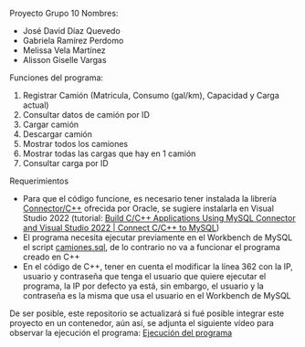 Proyecto Grupo 10
Nombres:
- José David Díaz Quevedo
- Gabriela Ramírez Perdomo
- Melissa Vela Martínez
- Alisson Giselle Vargas

Funciones del programa:
1. Registrar Camión (Matricula, Consumo (gal/km), Capacidad y Carga actual)
2. Consultar datos de camión por ID
3. Cargar camión
4. Descargar camión
5. Mostrar todos los camiones
6. Mostrar todas las cargas que hay en 1 camión
7. Consultar carga por ID

Requerimientos
- Para que el código funcione, es necesario tener instalada la librería [Connector/C++](https://dev.mysql.com/downloads/connector/cpp/) ofrecida por Oracle, se sugiere instalarla en Visual Studio 2022 (tutorial: [Build C/C++ Applications Using MySQL Connector and Visual Studio 2022 | Connect C/C++ to MySQL](https://youtu.be/a_W4zt5sR1M?si=FKyMExWbdLe1o_KK))
- El programa necesita ejecutar previamente en el Workbench de MySQL el script [camiones.sql](/camiones.sql), de lo contrario no va a funcionar el programa creado en C++
- En el código de C++, tener en cuenta el modificar la línea 362 con la IP, usuario y contraseña que tenga el usuario que quiere ejecutar el programa, la IP por defecto ya está, sin embargo, el usuario y la contraseña es la misma que usa el usuario en el Workbench de MySQL

De ser posible, este repositorio se actualizará si fué posible integrar este proyecto en un contenedor, aún así, se adjunta el siguiente vídeo para observar la ejecución el programa: [Ejecución del programa](https://drive.google.com/file/d/1BzOAvAKLZfpqlI15jWaGACcCU1EuASl_/view?usp=sharing)
